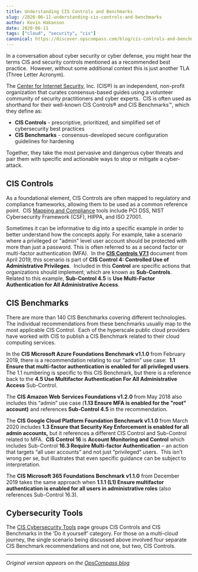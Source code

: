 ```yaml
---
title: Understanding CIS Controls and Benchmarks
slug: /2020-06-11-understanding-cis-controls-and-benchmarks
author: Kevin Hakanson
date: 2020-06-11
tags: ["cloud", "security", "cis"]
canonical: https://discover.opscompass.com/blog/cis-controls-and-benchmarks
---
```


In a conversation about cyber security or cyber defense, you might hear the terms CIS and security controls mentioned as a recommended best practice.  However, without some additional context this is just another TLA (Three Letter Acronym).

The [Center for Internet Security](https://www.cisecurity.org/), Inc. (CIS®) is an independent, non-profit organization that curates consensus-based guides using a volunteer community of security practitioners and cyber experts.  CIS is often used as shorthand for their well-known CIS Controls® and CIS Benchmarks™, which they define as:

*   **CIS Controls** - prescriptive, prioritized, and simplified set of cybersecurity best practices
*   **CIS Benchmarks** - consensus-developed secure configuration guidelines for hardening

Together, they take the most pervasive and dangerous cyber threats and pair them with specific and actionable ways to stop or mitigate a cyber-attack.

## CIS Controls

As a foundational element, CIS Controls are often mapped to regulatory and compliance frameworks, allowing them to be used as a common reference point.  CIS [Mapping and Compliance](https://www.cisecurity.org/cybersecurity-tools/mapping-compliance/) tools include PCI DSS, NIST Cybersecurity Framework (CSF), HIPPA, and ISO 27001.

Sometimes it can be informative to dig into a specific example in order to better understand how the concepts apply. For example, take a scenario where a privileged or "admin" level user account should be protected with more than just a password. This is often referred to as a second factor or multi-factor authentication (MFA).  In the **[CIS Controls V7.1](https://learn.cisecurity.org/cis-controls-download)** document from April 2019, this scenario is part of **CIS Control 4: Controlled Use of Administrative Privileges**.  Included in this **Control** are specific actions that organizations should implement, which are known as **Sub-Controls**.  Related to this example, **Sub-Control 4.5** is **Use Multi-Factor Authentication for All Administrative Access**.

## CIS Benchmarks

There are more than 140 CIS Benchmarks covering different technologies.  The individual recommendations from these benchmarks usually map to the most applicable CIS Control.  Each of the hyperscale public cloud providers have worked with CIS to publish a CIS Benchmark related to their cloud computing services. 

In the **CIS Microsoft Azure Foundations Benchmark v1.1.0** from February 2019, there is a recommendation relating to our “admin” use case:  **1.1 Ensure that multi-factor authentication is enabled for all privileged users**.  The 1.1 numbering is specific to this CIS Benchmark, but there is a reference back to the **4.5 Use Multifactor Authentication For All Administrative Access** Sub-Control. 

The **CIS Amazon Web Services Foundations v1.2.0** from May 2018 also includes this “admin” use case (**1.13 Ensure MFA is enabled for the "root" account)** and references **Sub-Control 4.5** in the recommendation.

The **CIS Google Cloud Platform Foundation Benchmark v1.1.0** from March 2020 includes **1.3 Ensure that Security Key Enforcement is enabled for all admin accounts,** but it references a different CIS Control and Sub-Control related to MFA.  **CIS Control 16** is **Account Monitoring and Control** which includes Sub-Control **16.3 Require Multi-factor Authentication** – an action that targets “all user accounts” and not just “privileged” users.  This isn’t wrong per se, but illustrates that even specific guidance can be subject to interpretation.

The **CIS Microsoft 365 Foundations Benchmark v1.1.0** from December 2019 takes the same approach when **1.1.1 (L1) Ensure multifactor authentication is enabled for all users in administrative roles** (also references Sub-Control 16.3).

## Cybersecurity Tools

The [CIS Cybersecurity Tools](https://www.cisecurity.org/cybersecurity-tools/) page groups CIS Controls and CIS Benchmarks in the ‘Do it yourself’ category. For those on a multi-cloud journey, the single scenario being discussed above involved four separate CIS Benchmark recommendations and not one, but two, CIS Controls.

---

*Original version appears on the [OpsCompass blog](https://discover.opscompass.com/blog/cis-controls-and-benchmarks)*